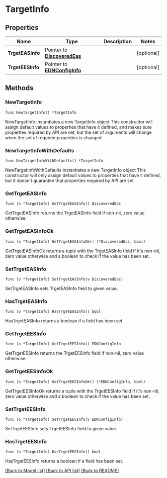 # TargetInfo

## Properties

Name | Type | Description | Notes
------------ | ------------- | ------------- | -------------
**TrgetEASInfo** | Pointer to [**DiscoveredEas**](DiscoveredEas.md) |  | [optional] 
**TrgetEESInfo** | Pointer to [**EDNConfigInfo**](EDNConfigInfo.md) |  | [optional] 

## Methods

### NewTargetInfo

`func NewTargetInfo() *TargetInfo`

NewTargetInfo instantiates a new TargetInfo object
This constructor will assign default values to properties that have it defined,
and makes sure properties required by API are set, but the set of arguments
will change when the set of required properties is changed

### NewTargetInfoWithDefaults

`func NewTargetInfoWithDefaults() *TargetInfo`

NewTargetInfoWithDefaults instantiates a new TargetInfo object
This constructor will only assign default values to properties that have it defined,
but it doesn't guarantee that properties required by API are set

### GetTrgetEASInfo

`func (o *TargetInfo) GetTrgetEASInfo() DiscoveredEas`

GetTrgetEASInfo returns the TrgetEASInfo field if non-nil, zero value otherwise.

### GetTrgetEASInfoOk

`func (o *TargetInfo) GetTrgetEASInfoOk() (*DiscoveredEas, bool)`

GetTrgetEASInfoOk returns a tuple with the TrgetEASInfo field if it's non-nil, zero value otherwise
and a boolean to check if the value has been set.

### SetTrgetEASInfo

`func (o *TargetInfo) SetTrgetEASInfo(v DiscoveredEas)`

SetTrgetEASInfo sets TrgetEASInfo field to given value.

### HasTrgetEASInfo

`func (o *TargetInfo) HasTrgetEASInfo() bool`

HasTrgetEASInfo returns a boolean if a field has been set.

### GetTrgetEESInfo

`func (o *TargetInfo) GetTrgetEESInfo() EDNConfigInfo`

GetTrgetEESInfo returns the TrgetEESInfo field if non-nil, zero value otherwise.

### GetTrgetEESInfoOk

`func (o *TargetInfo) GetTrgetEESInfoOk() (*EDNConfigInfo, bool)`

GetTrgetEESInfoOk returns a tuple with the TrgetEESInfo field if it's non-nil, zero value otherwise
and a boolean to check if the value has been set.

### SetTrgetEESInfo

`func (o *TargetInfo) SetTrgetEESInfo(v EDNConfigInfo)`

SetTrgetEESInfo sets TrgetEESInfo field to given value.

### HasTrgetEESInfo

`func (o *TargetInfo) HasTrgetEESInfo() bool`

HasTrgetEESInfo returns a boolean if a field has been set.


[[Back to Model list]](../README.md#documentation-for-models) [[Back to API list]](../README.md#documentation-for-api-endpoints) [[Back to README]](../README.md)


